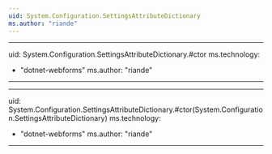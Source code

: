 ```yaml
---
uid: System.Configuration.SettingsAttributeDictionary
ms.author: "riande"
---
```


---
uid: System.Configuration.SettingsAttributeDictionary.#ctor
ms.technology: 
  - "dotnet-webforms"
ms.author: "riande"
---

---
uid: System.Configuration.SettingsAttributeDictionary.#ctor(System.Configuration.SettingsAttributeDictionary)
ms.technology: 
  - "dotnet-webforms"
ms.author: "riande"
---
